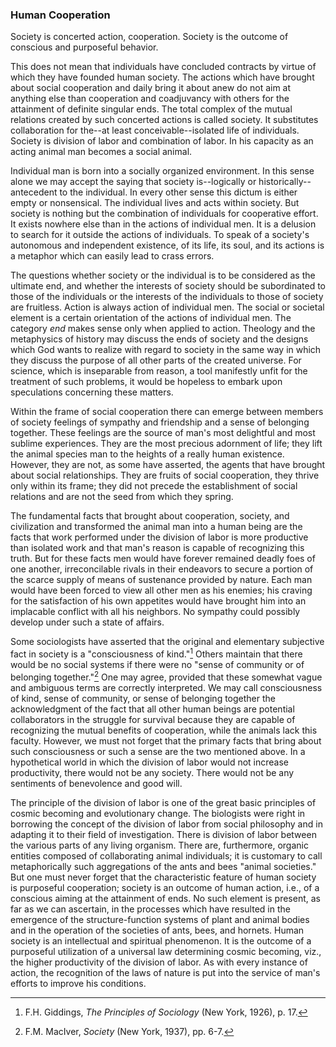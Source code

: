 ### Human Cooperation

Society is concerted action, cooperation. Society is the outcome of conscious and purposeful behavior.

This does not mean that individuals have concluded contracts by virtue of which they have founded human society. The actions which have brought about social cooperation and daily bring it about anew do not aim at anything else than cooperation and coadjuvancy with others for the attainment of definite singular ends. The total complex of the mutual relations created by such concerted actions is called society. It substitutes collaboration for the--at least conceivable--isolated life of individuals. Society is division of labor and combination of labor. In his capacity as an acting animal man becomes a social animal.

Individual man is born into a socially organized environment. In this sense alone we may accept the saying that society is--logically or historically--antecedent to the individual. In every other sense this dictum is either empty or nonsensical. The individual lives and acts within society. But society is nothing but the combination of individuals for cooperative effort. It exists nowhere else than in the actions of individual men. It is a delusion to search for it outside the actions of individuals. To speak of a society's autonomous and independent existence, of its life, its soul, and its actions is a metaphor which can easily lead to crass errors.

The questions whether society or the individual is to be considered as the ultimate end, and whether the interests of society should be subordinated to those of the individuals or the interests of the individuals to those of society are fruitless. Action is always action of individual men. The social or societal element is a certain orientation of the actions of individual men. The category *end* makes sense only when applied to action. Theology and the metaphysics of history may discuss the ends of society and the designs which God wants to realize with regard to society in the same way in which they discuss the purpose of all other parts of the created universe. For science, which is inseparable from reason, a tool manifestly unfit for the treatment of such problems, it would be hopeless to embark upon speculations concerning these matters.

Within the frame of social cooperation there can emerge between members of society feelings of sympathy and friendship and a sense of belonging together. These feelings are the source of man's most delightful and most sublime experiences. They are the most precious adornment of life; they lift the animal species man to the heights of a really human existence. However, they are not, as some have asserted, the agents that have brought about social relationships. They are fruits of social cooperation, they thrive only within its frame; they did not precede the establishment of social relations and are not the seed from which they spring.

The fundamental facts that brought about cooperation, society, and civilization and transformed the animal man into a human being are the facts that work performed under the division of labor is more productive than isolated work and that man's reason is capable of recognizing this truth. But for these facts men would have forever remained deadly foes of one another, irreconcilable rivals in their endeavors to secure a portion of the scarce supply of means of sustenance provided by nature. Each man would have been forced to view all other men as his enemies; his craving for the satisfaction of his own appetites would have brought him into an implacable conflict with all his neighbors. No sympathy could possibly develop under such a state of affairs.

Some sociologists have asserted that the original and elementary subjective fact in society is a "consciousness of kind."[^1] Others maintain that there would be no social systems if there were no "sense of community or of belonging together."[^2] One may agree, provided that these somewhat vague and ambiguous terms are correctly interpreted. We may call consciousness of kind, sense of community, or sense of belonging together the acknowledgment of the fact that all other human beings are potential collaborators in the struggle for survival because they are capable of recognizing the mutual benefits of cooperation, while the animals lack this faculty. However, we must not forget that the primary facts that bring about such consciousness or such a sense are the two mentioned above. In a hypothetical world in which the division of labor would not increase productivity, there would not be any society. There would not be any sentiments of benevolence and good will.

[^1]: F.H. Giddings, *The Principles of Sociology* (New York, 1926), p. 17.

[^2]: F.M. MacIver, *Society* (New York, 1937), pp. 6-7.

The principle of the division of labor is one of the great basic principles of cosmic becoming and evolutionary change. The biologists were right in borrowing the concept of the division of labor from social philosophy and in adapting it to their field of investigation. There is division of labor between the various parts of any living organism. There are, furthermore, organic entities composed of collaborating animal individuals; it is customary to call metaphorically such aggregations of the ants and bees "animal societies." But one must never forget that the characteristic feature of human society is purposeful cooperation; society is an outcome of human action, i.e., of a conscious aiming at the attainment of ends. No such element is present, as far as we can ascertain, in the processes which have resulted in the emergence of the structure-function systems of plant and animal bodies and in the operation of the societies of ants, bees, and hornets. Human society is an intellectual and spiritual phenomenon. It is the outcome of a purposeful utilization of a universal law determining cosmic becoming, viz., the higher productivity of the division of labor. As with every instance of action, the recognition of the laws of nature is put into the service of man's efforts to improve his conditions.
